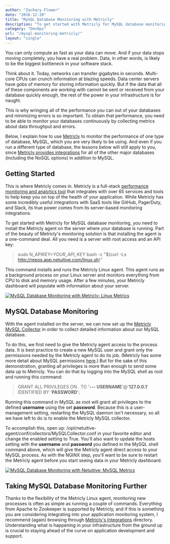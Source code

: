 ```yaml
---
author: "Zachary Flower"
date: "2016-12-20"
title: "MySQL Database Monitoring with Metricly"
description: "To get started with Metricly for MySQL database monitoring, you need to install the Metricly agent on the server where your database is running."
category: "DevOps"
url: "/mysql-monitoring-metricly/"
layout: "single"
---
```


You can only compute as fast as your data can move. And if your data stops moving completely, you have a real problem. Data, in other words, is likely to be the biggest bottleneck in your software stack.

Think about it. Today, networks can transfer gigabytes in seconds. Multi-core CPUs can crunch information at blazing speeds. Data center servers have gobs of memory for storing information quickly. But if the data that all of these components are working with cannot be sent or received from your database quickly enough, the rest of the power in your infrastructure is for naught.

This is why wringing all of the performance you can out of your databases and minimizing errors is so important. To obtain that performance, you need to be able to monitor your databases continuously by collecting metrics about data throughput and errors.

Below, I explain how to use [Metricly](https://www.metricly.com/product) to monitor the performance of one type of database, MySQL, which you are very likely to be using. And even if you run a different type of database, the lessons below will still apply to you, since [Metricly provides integrations](https://www.metricly.com/integrations) for all of the other major databases (including the NoSQL options) in addition to MySQL.

Getting Started
---------------

This is where Metricly comes in. Metricly is a full-stack [performance monitoring and analytics tool](https://www.metricly.com/product/anomaly-detection) that integrates with over 65 services and tools to help keep you on top of the health of your application. While Metricly has some incredibly useful integrations with SaaS tools like GitHub, PagerDuty, and Slack, its true power comes from its server-based monitoring integrations.

To get started with Metricly for MySQL database monitoring, you need to install the Metricly agent on the server where your database is running. Part of the beauty of Metricly's monitoring solution is that installing the agent is a one-command deal. All you need is a server with root access and an API key:

> sudo N_APIKEY=*YOUR_API_KEY* bash -c "$(curl -Ls http://repos.app.netuitive.com/linux.sh)"

This command installs and runs the Metricly Linux agent. This agent runs as a background process on your Linux server and monitors everything from CPU to disk and memory usage. After a few minutes, your Metricly dashboard will populate with information about your server.

[![MySQL Database Monitoring with Metricly: Linux Metrics](https://www.metricly.com/wp-content/uploads/2017/07/LinuxMetrics-1024x231.png)](https://www.metricly.com/wp-content/uploads/2017/07/LinuxMetrics.png)

MySQL Database Monitoring
-------------------------

With the agent installed on the server, we can now set up the [Metricly MySQL Collector](https://help.netuitive.com/Content/Datasources/Netuitive/my_sql.htm) in order to collect detailed information about our MySQL database.

To do this, we first need to give the Metricly agent access to the process data. It is best practice to create a new MySQL user and grant only the permissions needed by the Metricly agent to do its job. (Metricly has some more detail about MySQL permissions [here](https://hlp.app.netuitive.com/Content/Datasources/Netuitive/my_sql.htm).) But for the sake of this demonstration, granting all privileges is more than enough to send some data up to Metricly. You can do that by logging into the MySQL shell as root and running this command:

> GRANT ALL PRIVILEGES ON *.* TO '**--- USERNAME**'@'**127.0.0.1**' IDENTIFIED BY '**PASSWORD**';

Running this command in MySQL as root will grant all privileges to the defined **username** using the set **password**. Because this is a user-management setting, restarting the MySQL daemon isn't necessary, so all we have left to do is to enable the Metricly MySQL collector.

To accomplish this, open up: /opt/netuitive-agent/conf/collectors/MySQLCollector.conf in your favorite editor and change the enabled setting to True. You'll also want to update the hosts setting with the **username** and **password** you defined in the MySQL shell command above, which will give the Metricly agent direct access to your MySQL process. As with the NGINX step, you'll want to be sure to restart the Metricly agent before you start seeing data in your Metricly dashboard.

[![MySQL Database Monitoring with Netuitive: MySQL Metrics](https://www.metricly.com/wp-content/uploads/2017/07/MySQL-Metrics-1024x337.png)](https://www.metricly.com/wp-content/uploads/2017/07/MySQL-Metrics.png)

Taking MySQL Database Monitoring Further
----------------------------------------

Thanks to the flexibility of the Metricly Linux agent, monitoring new processes is often as simple as running a couple of commands. Everything from Apache to Zookeeper is supported by Metricly, and if this is something you are considering integrating into your application monitoring system, I recommend (again) browsing through [Metricly's Integrations](https://www.metricly.com/integrations) directory. Understanding what is happening in your infrastructure from the ground up is crucial to staying ahead of the curve on application development and support.
